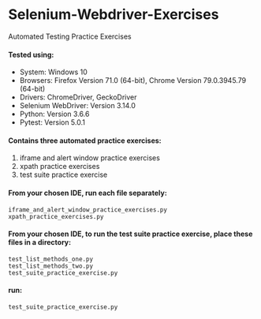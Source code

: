 # Selenium-Webdriver-Exercises

Automated Testing Practice Exercises

#### Tested using:
* System: Windows 10
* Browsers: Firefox Version 71.0 (64-bit), Chrome Version 79.0.3945.79 (64-bit)
* Drivers: ChromeDriver, GeckoDriver
* Selenium WebDriver: Version 3.14.0
* Python: Version 3.6.6
* Pytest: Version 5.0.1

#### Contains three automated practice exercises:
1) iframe and alert window practice exercises
2) xpath practice exercises
3) test suite practice exercise

#### From your chosen IDE, run each file separately:
```
iframe_and_alert_window_practice_exercises.py
xpath_practice_exercises.py
```

#### From your chosen IDE, to run the test suite practice exercise, place these files in a directory:
```
test_list_methods_one.py
test_list_methods_two.py
test_suite_practice_exercise.py
```

#### run:
```
test_suite_practice_exercise.py
```
